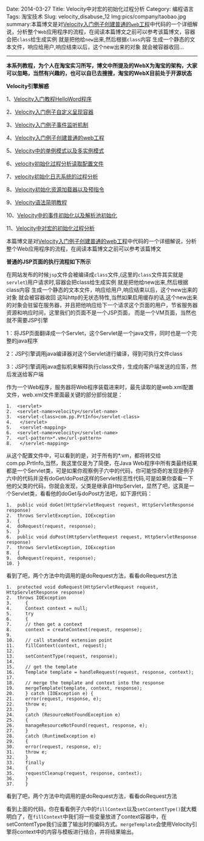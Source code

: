 Date: 2014-03-27
Title: Velocity中对宏的初始化过程分析
Category: 编程语言
Tags: 淘宝技术
Slug: velocity_disabuse_12
Img:pics/company/taobao.jpg
summary:本篇博文是对<a href="http://www.yanyulin.info/pages/2014/03/velocity_disabuse_4.html" target="_blank">Velocity入门例子创建普通的`web`工程</a>中代码的一个详细解说，分析整个`Web`应用程序的流程，在阅读本篇博文之前可以参考该篇博文，容器会把`class`给生成实例 就是把他给`new`出来,然后根据`class`内容 生成一个静态的文本文件，响应给用户,响应结束以后，这个new出来的对象 就会被容器收回...

----------

**本系列教程，为个人在淘宝实习所写，博文中所提及的WebX为淘宝的架构，大家可以忽略，当然有兴趣的，也可以自已去搜搜，淘宝的WebX目前处于开源状态**

**Velocity引擎解惑**

1、<a href="http://www.yanyulin.info/pages/2014/03/velocity_disabuse_1.html" target="_blank">Velocity入门教程HelloWord程序</a>

2、<a href="http://www.yanyulin.info/pages/2014/03/velocity_disabuse_2.html" target="_blank">Velocity入门例子自定义呈现容器</a>

3、<a href="http://www.yanyulin.info/pages/2014/03/velocity_disabuse_3.html" target="_blank">Velocity入门例子事件监听机制</a>


4、<a href="http://www.yanyulin.info/pages/2014/03/velocity_disabuse_4.html" target="_blank">Velocity入门例子创建普通的web工程</a>

5、<a href="http://www.yanyulin.info/pages/2014/03/velocity_disabuse_5.html" target="_blank">Velocity中的单例模式以及多实例模式</a>

6、<a href="http://www.yanyulin.info/pages/2014/03/velocity_disabuse_6.html" target="_blank">velocity初始化过程分析读取配置文件</a>

7、<a href="http://www.yanyulin.info/pages/2014/03/velocity_disabuse_7.html" target="_blank">velocity初始化日志系统的过程分析</a>

8、<a href="http://www.yanyulin.info/pages/2014/03/velocity_disabuse_8.html" target="_blank">Velocity初始化资源加载器以及预指令</a>

9、<a href="http://www.yanyulin.info/pages/2014/03/velocity_disabuse_9.html" target="_blank">Velocity语法简明教程</a>

10、<a href="http://www.yanyulin.info/pages/2014/03/velocity_disabuse_10.html" target="_blank">Velocity中的事件初始化以及解析池初始化</a>


11、<a href="http://www.yanyulin.info/pages/2014/03/velocity_disabuse_11.html" target="_blank">Velocity中对宏的初始化过程分析</a>

本篇博文是对<a href="http://www.yanyulin.info/pages/2014/03/velocity_disabuse_4.html" target="_blank">Velocity入门例子创建普通的web工程</a>中代码的一个详细解说，分析整个Web应用程序的流程，在阅读本篇博文之前可以参考该篇博文

**普通的JSP页面的执行流程如下所示**

在网站发布的时候`jsp`文件会被编译成`class`文件,(这里的`class`文件其实就是`servlet`)用户请求时,容器会把class给生成实例 就是把他给new出来,然后根据class内容 生成一个静态的文本文件，响应给用户,响应结束以后，这个new出来的对象 就会被容器收回 这叫http的无状态特性,当然如果启用缓存的话,这个new出来的对象会驻留在服务器，并且把他响应给下一个请求这个页面的用户，节省服务器资源和响应时间，这里我们的页面不是一个JSP页面， 而是一个VM页面，当然也就不需要JSP引擎


1：将JSP页面翻译成一个Servlet，这个Servlet是一个java文件，同时也是一个完整的java程序

2：JSP引擎调用java编译器对这个Servlet进行编译，得到可执行文件class

3：JSP引擎调用java虚拟机来解释执行class文件，生成向客户端发送的应答，然后发送给客户端

作为一个Web程序，服务器将Web程序装载进来时，最先读取的是web.xml配置文件，web.xml文件里面最关键的部分部份就是：

    1.	<servlet>  
    2.	<servlet-name>velocity</servlet-name>  
    3.	<servlet-class>com.pp.PrtInfo</servlet-class>  
    4.	 </servlet>  
    5.	 <servlet-mapping>  
    6.	<servlet-name>velocity</servlet-name>  
    7.	<url-pattern>*.vm</url-pattern>  
    8.	 </servlet-mapping>


从这个配置文件中，可以看到的是，对于所有的*.vm，都将转交给com.pp.PrtInfo,当然，我这里仅是为了简便，在Java Web程序中所有类最终结果都是一个Servlet类，可是如果你观察例子六中的代码，你可能惊奇的发现是例子六中的代码并没有doGet/doPost这样的Servlet标志性代码,可是如果你查看一下他的父类的代码，你就会发现，父类是继承自HttpServlet，显然了吧，这真是一个Servlet类，看看他的doGet与doPost方法吧，如下源代码：

    1.	public void doGet(HttpServletRequest request, HttpServletResponse response) 
    2.	throws ServletException, IOException  
    3.	{  
    4.	doRequest(request, response);  
    5.	}  
    6.	public void doPost(HttpServletRequest request, HttpServletResponse response)
    7.	throws ServletException, IOException  
    8.	{  
    9.	doRequest(request, response);  
    10.	}  
    
看到了吧，两个方法中均调用的是doRequest方法，看看doRequest方法
    
    1.	protected void doRequest(HttpServletRequest request, HttpServletResponse response)  
    2.	throws IOException  
    3.	   {  
    4.	   Context context = null;  
    5.	   try  
    6.	   {  
    7.	   // then get a context  
    8.	   context = createContext(request, response);  
    9.	  
    10.	   // call standard extension point  
    11.	   fillContext(context, request);  
    12.	  
    13.	   setContentType(request, response);  
    14.	  
    15.	   // get the template  
    16.	   Template template = handleRequest(request, response, context);  
    17.	  
    18.	   // merge the template and context into the response  
    19.	   mergeTemplate(template, context, response);  
    20.	   } catch (IOException e) {  
    21.	   error(request, response, e);  
    22.	   throw e;  
    23.	   }  
    24.	   catch (ResourceNotFoundException e)  
    25.	   {  
    26.	   manageResourceNotFound(request, response, e);  
    27.	   }  
    28.	   catch (RuntimeException e)  
    29.	   {  
    30.	   error(request, response, e);  
    31.	   throw e;  
    32.	   }  
    33.	   finally  
    34.	   {  
    35.	   requestCleanup(request, response, context);  
    36.	   }  
    37.	   }  

看到了吧，两个方法中均调用的是doRequest方法，看看doRequest方法


看到上面的代码，你在看看例子六中的`fillContext`以及`setContentType()`就大概明白了，在`fillContext`中我们将一些变量放进了context容器中，在setContentType我们设置了输出时的编码方式。`mergeTemplate`会使用Velocity引擎将context中的内容与模板进行结合，并将结果输出。
